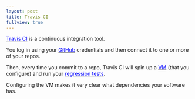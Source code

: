 ```yaml
---
layout: post
title: Travis CI
fullview: true
---
```


[<span style="color: blue">Travis CI</span>](https://travis-ci.org) is a continuous integration tool.

You log in using your [<span style="color: blue">GitHub</span>](https://github.com) credentials and then connect it to one or more of your repos.

Then, every time you commit to a repo, Travis CI will spin up a [<span style="color: blue">VM</span>](https://en.wikipedia.org/wiki/Virtual_machine) (that you configure) and run your [<span style="color: blue">regression tests</span>](https://github.com).

Configuring the VM makes it very clear what dependencies your software has.
